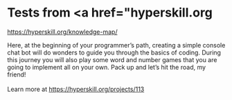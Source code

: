 # Tests from <a href="hyperskill.org</a>
  https://hyperskill.org/knowledge-map/
  

Here, at the beginning of your programmer’s path, creating a simple console
  chat bot will do wonders to guide you through the basics of coding. During this
  journey you will also play some word and number games that you are going to implement
  all on your own. Pack up and let’s hit the road, my friend!<br/><br/>Learn more
  at <a href="https://hyperskill.org">https://hyperskill.org/projects/113</a>
